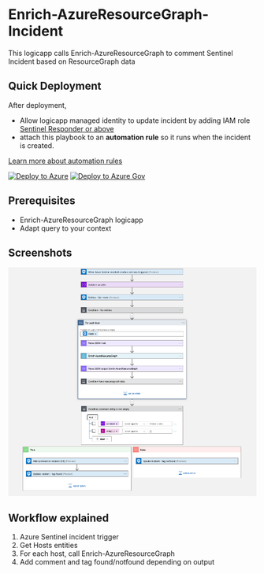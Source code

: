 # Enrich-AzureResourceGraph-Incident

This logicapp calls Enrich-AzureResourceGraph to comment Sentinel Incident based on ResourceGraph data

## Quick Deployment

After deployment,
* Allow logicapp managed identity to update incident by adding IAM role [Sentinel Responder or above](https://learn.microsoft.com/en-us/azure/role-based-access-control/built-in-roles#microsoft-sentinel-responder)
* attach this playbook to an **automation rule** so it runs when the incident is created.

[Learn more about automation rules](https://docs.microsoft.com/azure/sentinel/automate-incident-handling-with-automation-rules#creating-and-managing-automation-rules)

[![Deploy to Azure](https://aka.ms/deploytoazurebutton)](https://portal.azure.com/#create/Microsoft.Template/uri/https%3A%2F%2Fraw.githubusercontent.com%2FAzure%2FAzure-Sentinel%2Fmaster%2FPlaybooks%2FEnrich-AzureResourceGraph-Incident%2Fazuredeploy.json)
[![Deploy to Azure Gov](https://aka.ms/deploytoazuregovbutton)](https://portal.azure.us/#create/Microsoft.Template/uri/https%3A%2F%2Fraw.githubusercontent.com%2FAzure%2FAzure-Sentinel%2Fmaster%2FPlaybooks%2FEnrich-AzureResourceGraph-Incident%2Fazuredeploy.json)

## Prerequisites

* Enrich-AzureResourceGraph logicapp
* Adapt query to your context

## Screenshots
![Enrich-AzureResourceGraph-Incident](./images/Enrich-AzureResourceGraph-Incident.png)

## Workflow explained

1. Azure Sentinel incident trigger
2. Get Hosts entities
3. For each host, call Enrich-AzureResourceGraph
4. Add comment and tag found/notfound depending on output
